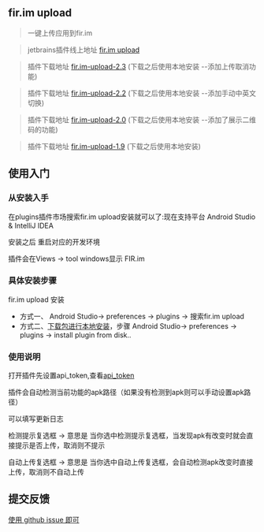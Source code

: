 fir.im upload
---
> 一键上传应用到fir.im

> jetbrains插件线上地址 [fir.im upload](https://plugins.jetbrains.com/plugin/7640?pr=androidstudio)

> 插件下载地址 [fir.im-upload-2.3](http://121.201.63.30/Fir_Android_Plugin_2.3.zip) (下载之后使用本地安装 --添加上传取消功能)

> 插件下载地址 [fir.im-upload-2.2](http://121.201.63.30/Fir_Android_Plugin_2.2.zip) (下载之后使用本地安装 --添加手动中英文切换)

> 插件下载地址 [fir.im-upload-2.0](http://firweb.fir.im/fir_plugin_2.0.0.zip) (下载之后使用本地安装 --添加了展示二维码的功能)

> 插件下载地址 [fir.im-upload-1.9](http://firweb.fir.im/fir_plugin_1.9.0.zip) (下载之后使用本地安装)



## 使用入门
### 从安装入手

在plugins插件市场搜索fir.im upload安装就可以了:现在支持平台 Android Studio & IntelliJ IDEA

安装之后 重启对应的开发环境

插件会在Views -> tool windows显示 FIR.im

### 具体安装步骤
fir.im upload 安装
- 方式一、 Android Studio-> preferences -> plugins -> 搜索fir.im upload
- 方式二、[下载包进行本地安装](http://firweb.fir.im/fir_plugin_1.9.0.zip)，步骤 Android Studio-> preferences -> plugins -> install plugin from disk..

### 使用说明

打开插件先设置api_token,查看[api_token](http://fir.im/user/info)

插件会自动检测当前功能的apk路径（如果没有检测到apk则可以手动设置apk路径）

可以填写更新日志

检测提示复选框 -> 意思是 当你选中检测提示复选框，当发现apk有改变时就会直接提示是否上传，取消则不提示

自动上传复选框 -> 意思是 当你选中自动上传复选框，会自动检测apk改变时直接上传，取消则不自动上传


## 提交反馈

[使用 github issue 即可](https://github.com/FIRHQ/fir_intellig_plugin/issues)
